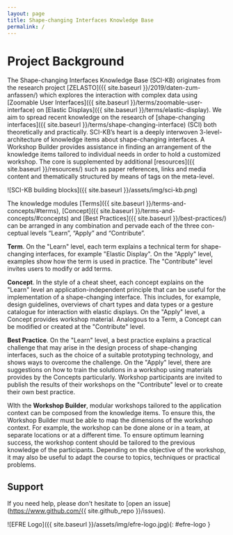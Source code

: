```yaml
---
layout: page
title: Shape-changing Interfaces Knowledge Base
permalink: /
---
```


# Project Background
The Shape-changing Interfaces Knowledge Base (SCI-KB) originates from the research project [ZELASTO]({{ site.baseurl }}/2019/daten-zum-anfassen/) which explores the interaction with complex data using [Zoomable User Interfaces]({{ site.baseurl }}/terms/zoomable-user-interface) on [Elastic Displays]({{ site.baseurl }}/terms/elastic-display). We aim to spread recent knowledge on the research of [shape-changing interfaces]({{ site.baseurl }}/terms/shape-changing-interface) (SCI) both theoretically and practically.  SCI-KB’s heart is a deeply interwoven 3-level-architecture of knowledge items about shape-changing interfaces. A Workshop Builder provides assistance in finding an arrangement of the knowledge items tailored to individual needs in order to hold a customized workshop. The core is supplemented by additional [resources]({{ site.baseurl }}/resources/) such as paper references, links and media content and thematically structured by means of tags on the meta-level.

![SCI-KB building blocks]({{ site.baseurl }}/assets/img/sci-kb.png)

The knowledge modules [Terms]({{ site.baseurl }}/terms-and-concepts/#terms), [Concept]({{ site.baseurl }}/terms-and-concepts/#concepts) and [Best Practices]({{ site.baseurl }}/best-practices/) can be arranged in any combination and pervade each of the three con-ceptual levels “Learn”, “Apply” and “Contribute”. 

**Term**. On the "Learn" level, each term explains a technical term for shape-changing interfaces, for example "Elastic Display". On the "Apply" level, examples show how the term is used in practice. The "Contribute" level invites users to modify or add terms.

**Concept**. In the style of a cheat sheet, each concept explains on the "Learn" level an application-independent principle that can be useful for the implementation of a shape-changing interface. This includes, for example, design guidelines, overviews of chart types and data types or a gesture catalogue for interaction with elastic displays. On the "Apply" level, a Concept provides workshop material. Analogous to a Term, a Concept can be modified or created at the "Contribute" level.

**Best Practice**. On the "Learn" level, a best practice explains a practical challenge that may arise in the design process of shape-changing interfaces, such as the choice of a suitable prototyping technology, and shows ways to overcome the challenge. On the "Apply" level, there are suggestions on how to train the solutions in a workshop using materials provides by the Concepts particularly. Workshop participants are invited to publish the results of their workshops on the "Contribute" level or to create their own best practice.

WIth the **Workshop Builder**, modular workshops tailored to the application context can be composed from the knowledge items. To ensure this, the Workshop Builder must be able to map the dimensions of the workshop context. For example, the workshop can be done alone or in a team, at separate locations or at a different time. To ensure optimum learning success, the workshop content should be tailored to the previous knowledge of the participants. Depending on the objective of the workshop, it may also be useful to adapt the course to topics, techniques or practical problems.

## Support

If you need help, please don't hesitate to [open an issue](https://www.github.com/{{ site.github_repo }}/issues).

![EFRE Logo]({{ site.baseurl }}/assets/img/efre-logo.jpg){: #efre-logo }

